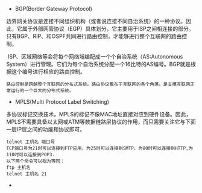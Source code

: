* BGP(Border Gateway Protocol)

​        边界网关协议是连接不同组织机构（或者说连接不同自治系统）的一种协议。因此，它属于外部网管协议（EGP）具体划分，它主要用于ISP之间相连接的部分。只有BGP、RIP、和OSPF共同进行路由控制，才能够进行整个互联网的路由控制。

​		ISP、区域网络等会将每个网络域编配成一个个自治系统（AS:Autonomous System）进行管理。它们为每个自治系统分配一个16比特的AS编号。BGP就是根据这个编号进行相应的路由控制。

```
路由控制是跨越整个互联网的分布式系统。路由协议散布于互联网的各个角落，是支撑互联网正常运行的一个巨大的分布式系统。
```

* MPLS(Multi Protocol Label Switching)

多协议标记交换技术。MPLS的标记不像MAC地址直接对应到硬件设备。因此，MPLS不需要具备以太网或ATM等数据链路层协议的作用，而只需要关注它与下面一层IP层之间的功能和协议即可。

```
telnet 主机名 端口号
TCP端口号为21时可以连接到FTP应用，为25时可以连接到SMTP，为80时可以连接到HTTP,为110时可以连接到POP3.
以下两个命令可以视为等同：
ftp 主机名
telnet 主机名 21
```

* 
